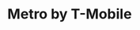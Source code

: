 ---
title: "Metro by T-Mobile"
url: /salinas/metro-by-t-mobile-north-main-street/
shop: mobile phone
---